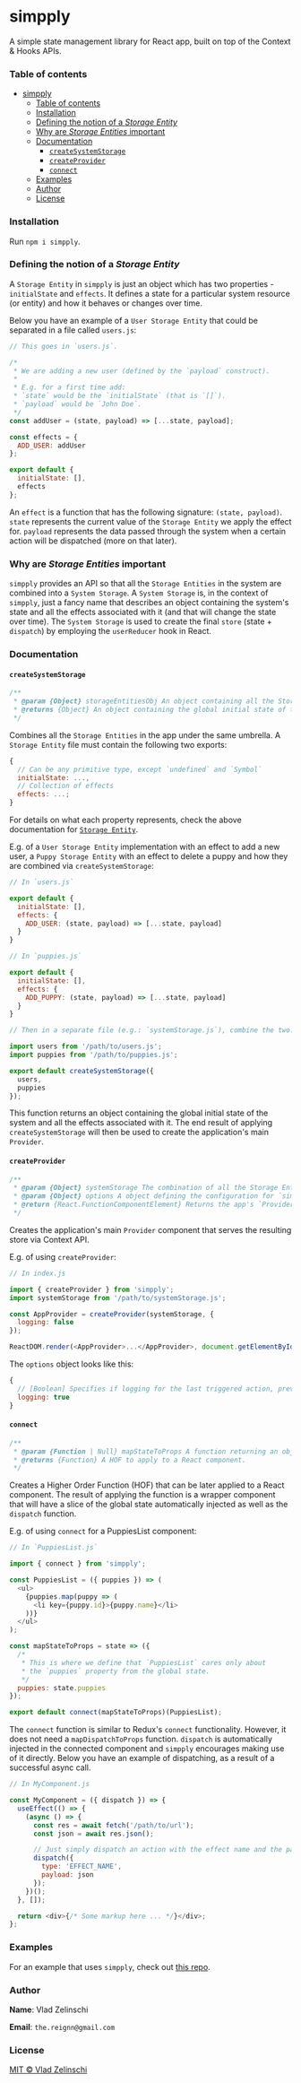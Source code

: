 # simpply

A simple state management library for React app, built on top of the Context &amp; Hooks APIs.

### Table of contents

- [simpply](#simpply)
    - [Table of contents](#table-of-contents)
    - [Installation](#installation)
    - [Defining the notion of a _Storage Entity_](#defining-the-notion-of-a-storage-entity)
    - [Why are _Storage Entities_ important](#why-are-storage-entities-important)
    - [Documentation](#documentation)
      - [`createSystemStorage`](#createsystemstorage)
      - [`createProvider`](#createprovider)
      - [`connect`](#connect)
    - [Examples](#examples)
    - [Author](#author)
    - [License](#license)

### Installation

Run `npm i simpply`.

### Defining the notion of a _Storage Entity_

A `Storage Entity` in `simpply` is just an object which has two properties - `initialState` and `effects`. It defines a state for a particular system resource (or entity) and how it behaves or changes over time.

Below you have an example of a `User Storage Entity` that could be separated in a file called `users.js`:

```javascript
// This goes in `users.js`.

/*
 * We are adding a new user (defined by the `payload` construct).
 *
 * E.g. for a first time add:
 * `state` would be the `initialState` (that is `[]`).
 * `payload` would be `John Doe`.
 */
const addUser = (state, payload) => [...state, payload];

const effects = {
  ADD_USER: addUser
};

export default {
  initialState: [],
  effects
};
```

An `effect` is a function that has the following signature: `(state, payload)`. `state` represents the current value of the `Storage Entity` we apply the effect for. `payload` represents the data passed through the system when a certain action will be dispatched (more on that later).

### Why are _Storage Entities_ important

`simpply` provides an API so that all the `Storage Entities` in the system are combined into a `System Storage`. A `System Storage` is, in the context of `simpply`, just a fancy name that describes an object containing the system's state and all the effects associated with it (and that will change the state over time). The `System Storage` is used to create the final `store` (state + `dispatch`) by employing the `userReducer` hook in React.

### Documentation

#### `createSystemStorage`

```javascript
/**
 * @param {Object} storageEntitiesObj An object containing all the Storage Entities in the app.
 * @returns {Object} An object containing the global initial state of the system and all the effects associated with it.
 */
```

Combines all the `Storage Entities` in the app under the same umbrella. A `Storage Entity` file must contain the following two exports:

```javascript
{
  // Can be any primitive type, except `undefined` and `Symbol`
  initialState: ...,
  // Collection of effects
  effects: ...;
}
```

For details on what each property represents, check the above documentation for [`Storage Entity`](#defining-the-notion-of-a-storage-entity).

E.g. of a `User Storage Entity` implementation with an effect to add a new user, a `Puppy Storage Entity` with an effect to delete a puppy and how they are combined via `createSystemStorage`:

```javascript
// In `users.js`

export default {
  initialState: [],
  effects: {
    ADD_USER: (state, payload) => [...state, payload]
  }
}

// In `puppies.js`

export default {
  initialState: [],
  effects: {
    ADD_PUPPY: (state, payload) => [...state, payload]
  }
}

// Then in a separate file (e.g.: `systemStorage.js`), combine the two:

import users from '/path/to/users.js';
import puppies from '/path/to/puppies.js';

export default createSystemStorage({
  users,
  puppies
});
```

This function returns an object containing the global initial state of the system and all the effects associated with it. The end result of applying `createSystemStorage` will then be used to create the application's main `Provider`.

#### `createProvider`

```javascript
/**
 * @param {Object} systemStorage The combination of all the Storage Entities in the app.
 * @param {Object} options A object defining the configuration for `simpply`.
 * @return {React.FunctionComponentElement} Returns the app's `Provider` component.
 */
```

Creates the application's main `Provider` component that serves the resulting store via Context API.

E.g. of using `createProvider`:

```javascript
// In index.js

import { createProvider } from 'simpply';
import systemStorage from '/path/to/systemStorage.js';

const AppProvider = createProvider(systemStorage, {
  logging: false
});

ReactDOM.render(<AppProvider>...</AppProvider>, document.getElementById('root'));
```

The `options` object looks like this:

```javascript
{
  // [Boolean] Specifies if logging for the last triggered action, previous & current state is enabled. Defaults to `true`.
  logging: true
}
```

#### `connect`

```javascript
/**
 * @param {Function | Null} mapStateToProps A function returning an object defining which slice of the global state will be injected in the wrapper component. If `mapStateToProps` is `null`, only `dispatch` will be injected.
 * @returns {Function} A HOF to apply to a React component.
 */
```

Creates a Higher Order Function (HOF) that can be later applied to a React component. The result of applying the function is a wrapper component that will have a slice of the global state automatically injected as well as the `dispatch` function.

E.g. of using `connect` for a PuppiesList component:

```javascript
// In `PuppiesList.js`

import { connect } from 'simpply';

const PuppiesList = ({ puppies }) => (
  <ul>
    {puppies.map(puppy => (
      <li key={puppy.id}>{puppy.name}</li>
    ))}
  </ul>
);

const mapStateToProps = state => ({
  /*
   * This is where we define that `PuppiesList` cares only about
   * the `puppies` property from the global state.
   */
  puppies: state.puppies
});

export default connect(mapStateToProps)(PuppiesList);
```

The `connect` function is similar to Redux's `connect` functionality. However, it does not need a `mapDispatchToProps` function. `dispatch` is automatically injected in the connected component and `simpply` encourages making use of it directly. Below you have an example of dispatching, as a result of a successful async call.

```javascript
// In MyComponent.js

const MyComponent = ({ dispatch }) => {
  useEffect(() => {
    (async () => {
      const res = await fetch('/path/to/url');
      const json = await res.json();

      // Just simply dispatch an action with the effect name and the payload
      dispatch({
        type: 'EFFECT_NAME',
        payload: json
      });
    })();
  }, []);

  return <div>{/* Some markup here ... */}</div>;
};
```

### Examples

For an example that uses `simpply`, check out [this repo](https://github.com/vladzelinschi/react-state-management).

### Author

**Name**: Vlad Zelinschi

**Email**: `the.reignn@gmail.com`

### License

[MIT © Vlad Zelinschi](/LICENSE)
